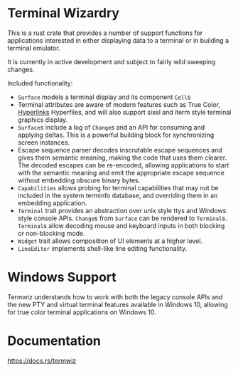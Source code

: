 # Terminal Wizardry

This is a rust crate that provides a number of support functions for
applications interested in either displaying data to a terminal or in building
a terminal emulator.

It is currently in active development and subject to fairly wild sweeping
changes.

Included functionality:

* `Surface` models a terminal display and its component `Cell`s
* Terminal attributes are aware of modern features such as
  True Color, [Hyperlinks](https://gist.github.com/egmontkob/eb114294efbcd5adb1944c9f3cb5feda)
  Hyperfiles,
  and will also support sixel and iterm style terminal graphics display.
* `Surface`s include a log of `Change`s and an API for consuming
  and applying deltas.  This is a powerful building block for
  synchronizing screen instances.
* Escape sequence parser decodes inscrutable escape sequences
  and gives them semantic meaning, making the code that uses
  them clearer.  The decoded escapes can be re-encoded, allowing
  applications to start with the semantic meaning and emit
  the appropriate escape sequence without embedding obscure
  binary bytes.
* `Capabilities` allows probing for terminal capabilities
  that may not be included in the system terminfo database,
  and overriding them in an embedding application.
* `Terminal` trait provides an abstraction over unix style ttys
  and Windows style console APIs.  `Change`s from `Surface`
  can be rendered to `Terminal`s.  `Terminal`s allow decoding
  mouse and keyboard inputs in both blocking or non-blocking
  mode.
* `Widget` trait allows composition of UI elements at a higher level.
* `LineEditor` implements shell-like line editing functionality.

# Windows Support

Termwiz understands how to work with both the legacy console APIs and
the new PTY and virtual terminal features available in Windows 10,
allowing for true color terminal applications on Windows 10.

# Documentation

https://docs.rs/termwiz


